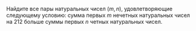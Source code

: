 Найдите все пары натуральных чисел $\left( m,n \right)$, удовлетворяющие следующему условию: сумма первых $m$ нечетных натуральных чисел на 212 больше суммы первых $n$ четных натуральных чисел.
